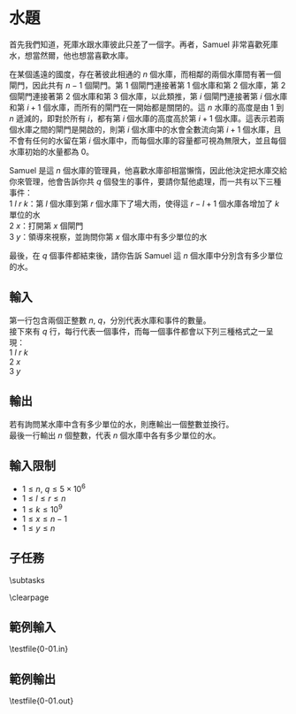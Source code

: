 # 水題

首先我們知道，死庫水跟水庫彼此只差了一個字。再者，Samuel 非常喜歡死庫水，想當然爾，他也想當喜歡水庫。

在某個遙遠的國度，存在著彼此相通的 $n$ 個水庫，而相鄰的兩個水庫間有著一個閘門，因此共有 $n-1$ 個閘門。第 $1$ 個閘門連接著第 $1$ 個水庫和第 $2$ 個水庫，第 $2$ 個閘門連接著第 $2$ 個水庫和第 $3$ 個水庫，以此類推，第 $i$ 個閘門連接著第 $i$ 個水庫和第 $i+1$ 個水庫，而所有的閘門在一開始都是關閉的。這 $n$ 水庫的高度是由 $1$ 到 $n$ 遞減的，即對於所有 $i$，都有第 $i$ 個水庫的高度高於第 $i+1$ 個水庫。這表示若兩個水庫之間的閘門是開啟的，則第 $i$ 個水庫中的水會全數流向第 $i+1$ 個水庫，且不會有任何的水留在第 $i$ 個水庫中，而每個水庫的容量都可視為無限大，並且每個水庫初始的水量都為 $0$。

Samuel 是這 $n$ 個水庫的管理員，他喜歡水庫卻相當懶惰，因此他決定把水庫交給你來管理，他會告訴你共 $q$ 個發生的事件，要請你幫他處理，而一共有以下三種事件：\
$1$ $l$ $r$ $k$：第 $l$ 個水庫到第 $r$ 個水庫下了場大雨，使得這 $r-l+1$ 個水庫各增加了 $k$ 單位的水\
$2$ $x$：打開第 $x$ 個閘門\
$3$ $y$：領導來視察，並詢問你第 $x$ 個水庫中有多少單位的水

最後，在 $q$ 個事件都結束後，請你告訴 Samuel 這 $n$ 個水庫中分別含有多少單位的水。

## 輸入
第一行包含兩個正整數 $n$, $q$，分別代表水庫和事件的數量。\
接下來有 $q$ 行，每行代表一個事件，而每一個事件都會以下列三種格式之一呈現：\
$1$ $l$ $r$ $k$\
$2$ $x$\
$3$ $y$

## 輸出
若有詢問某水庫中含有多少單位的水，則應輸出一個整數並換行。\
最後一行輸出 $n$ 個整數，代表 $n$ 個水庫中各有多少單位的水。

## 輸入限制
 - $1 \le n$, $q \le 5\times 10^{6}$
 - $1 \le l \le r \le n$
 - $1 \le k \le 10^{9}$
 - $1 \le x \le n-1$
 - $1 \le y \le n$

## 子任務
\subtasks

\clearpage

## 範例輸入
\testfile{0-01.in}

## 範例輸出
\testfile{0-01.out}
